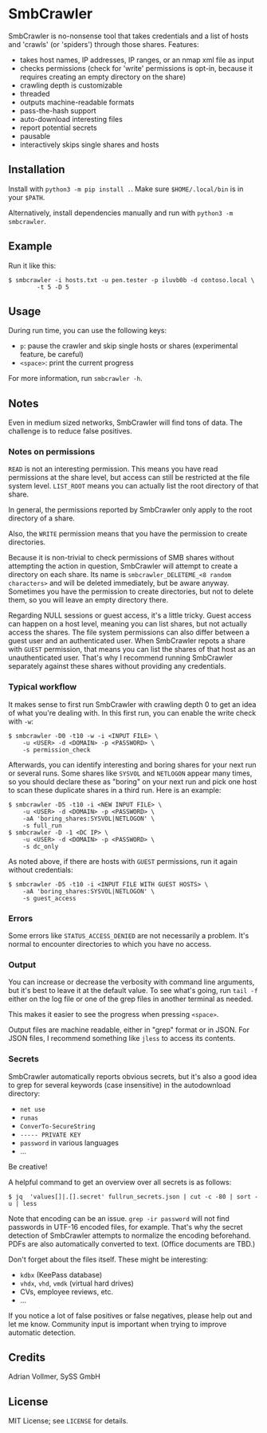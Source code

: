 SmbCrawler
==========

SmbCrawler is no-nonsense tool that takes credentials and a list of hosts
and 'crawls' (or 'spiders') through those shares. Features:

* takes host names, IP addresses, IP ranges, or an nmap xml file as input
* checks permissions (check for 'write' permissions is opt-in, because it
  requires creating an empty directory on the share)
* crawling depth is customizable
* threaded
* outputs machine-readable formats
* pass-the-hash support
* auto-download interesting files
* report potential secrets
* pausable
* interactively skips single shares and hosts


Installation
------------

Install with `python3 -m pip install .`. Make sure `$HOME/.local/bin` is in
your `$PATH`.

Alternatively, install dependencies manually and run with `python3 -m smbcrawler`.


Example
-------

Run it like this:

```
$ smbcrawler -i hosts.txt -u pen.tester -p iluvb0b -d contoso.local \
        -t 5 -D 5
```


Usage
-----

During run time, you can use the following keys:

* `p`: pause the crawler and skip single hosts or shares (experimental
  feature, be careful)
* `<space>`: print the current progress

For more information, run `smbcrawler -h`.


Notes
-----

Even in medium sized networks, SmbCrawler will find tons of data. The
challenge is to reduce false positives.

### Notes on permissions

`READ` is not an interesting permission. This means you have read permissions
at the share level, but access can still be restricted at the file system
level. `LIST_ROOT` means you can actually list the root directory of that
share.

In general, the permissions reported by SmbCrawler only apply to the root
directory of a share.

Also, the `WRITE` permission means that you have the permission to create
directories.

Because it is non-trivial to check permissions of SMB shares without
attempting the action in question, SmbCrawler will attempt to create a
directory on each share. Its name is `smbcrawler_DELETEME_<8 random
characters>` and will be deleted immediately, but be aware anyway. Sometimes
you have the permission to create directories, but not to delete them, so
you will leave an empty directory there.

Regarding NULL sessions or guest access, it's a little tricky. Guest access
can happen on a host level, meaning you can list shares, but not actually
access the shares. The file system permissions can also differ between a
guest user and an authenticated user. When SmbCrawler repots a share with
`GUEST` permission, that means you can list the shares of that host as an
unauthenticated user. That's why I recommend running SmbCrawler separately
against these shares without providing any credentials.


### Typical workflow

It makes sense to first run SmbCrawler with crawling depth 0 to get an idea of
what you're dealing with. In this first run, you can enable the write check
with `-w`:

```
$ smbcrawler -D0 -t10 -w -i <INPUT FILE> \
    -u <USER> -d <DOMAIN> -p <PASSWORD> \
    -s permission_check
```

Afterwards, you can identify interesting and boring shares for your next run
or several runs. Some shares like `SYSVOL` and `NETLOGON` appear many times,
so you should declare these as "boring" on your next run and pick one host
to scan these duplicate shares in a third run. Here is an example:

```
$ smbcrawler -D5 -t10 -i <NEW INPUT FILE> \
    -u <USER> -d <DOMAIN> -p <PASSWORD> \
    -aA 'boring_shares:SYSVOL|NETLOGON' \
    -s full_run
$ smbcrawler -D -1 <DC IP> \
    -u <USER> -d <DOMAIN> -p <PASSWORD> \
    -s dc_only
```

As noted above, if there are hosts with `GUEST` permissions, run it again
without credentials:

```
$ smbcrawler -D5 -t10 -i <INPUT FILE WITH GUEST HOSTS> \
    -aA 'boring_shares:SYSVOL|NETLOGON' \
    -s guest_access
```


### Errors

Some errors like `STATUS_ACCESS_DENIED` are not necessarily a problem. It's
normal to encounter directories to which you have no access.

### Output

You can increase or decrease the verbosity with command line arguments, but
it's best to leave it at the default value. To see what's going, run `tail
-f` either on the log file or one of the grep files in another terminal as
needed.

This makes it easier to see the progress when pressing `<space>`.

Output files are machine readable, either in "grep" format or in JSON. For
JSON files, I recommend something like `jless` to access its contents.

### Secrets

SmbCrawler automatically reports obvious secrets, but it's also a good idea
to grep for several keywords (case insensitive) in the autodownload
directory:

* `net use`
* `runas`
* `ConverTo-SecureString`
* `----- PRIVATE KEY`
* `password` in various languages
* ...

Be creative!

A helpful command to get an overview over all secrets is as follows:

```
$ jq  'values[]|.[].secret' fullrun_secrets.json | cut -c -80 | sort -u | less
```

Note that encoding can be an issue. `grep -ir password` will not find
passwords in UTF-16 encoded files, for example. That's why the secret
detection of SmbCrawler attempts to normalize the encoding beforehand. PDFs
are also automatically converted to text. (Office documents are TBD.)

Don't forget about the files itself. These might be interesting:

* `kdbx` (KeePass database)
* `vhdx`, `vhd`, `vmdk` (virtual hard drives)
* CVs, employee reviews, etc.
* ...

If you notice a lot of false positives or false negatives, please help out
and let me know. Community input is important when trying to improve
automatic detection.


Credits
-------

Adrian Vollmer, SySS GmbH


License
-------

MIT License; see `LICENSE` for details.
